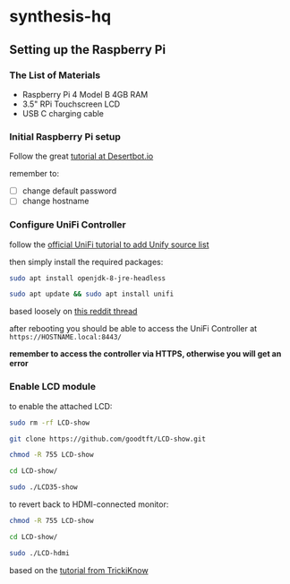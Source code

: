# synthesis-hq


## Setting up the Raspberry Pi

### The List of Materials

- Raspberry Pi 4 Model B 4GB RAM
- 3.5" RPi Touchscreen LCD
- USB C charging cable

### Initial Raspberry Pi setup

Follow the great [tutorial at Desertbot.io](https://desertbot.io/blog/headless-raspberry-pi-4-ssh-wifi-setup)

remember to:

 - [ ] change default password
 - [ ] change hostname

### Configure UniFi Controller

follow the [official UniFi tutorial to add Unify source list](https://help.ubnt.com/hc/en-us/articles/220066768-UniFi-How-to-Install-and-Update-via-APT-on-Debian-or-Ubuntu)

then simply install the required packages:

```bash
sudo apt install openjdk-8-jre-headless

sudo apt update && sudo apt install unifi

```
based loosely on [this reddit thread](https://www.reddit.com/r/Ubiquiti/comments/cmg4aw/raspberry_pi_4_with_pi_hole_and_unifi_controller/)

after rebooting you should be able to access the UniFi Controller at `https://HOSTNAME.local:8443/`


**remember to access the controller via HTTPS, otherwise you will get an error**



### Enable LCD module

to enable the attached LCD:

```bash
sudo rm -rf LCD-show 

git clone https://github.com/goodtft/LCD-show.git 

chmod -R 755 LCD-show 

cd LCD-show/

sudo ./LCD35-show
```

to revert back to HDMI-connected monitor:

```bash
chmod -R 755 LCD-show 

cd LCD-show/ 

sudo ./LCD-hdmi
```

based on the [tutorial from TrickiKnow](https://trickiknow.com/raspberry-pi-3-complete-tutorial-2018-lets-get-started/)


